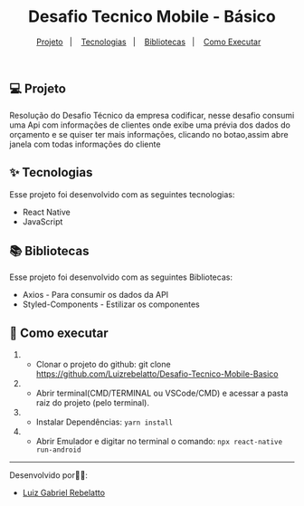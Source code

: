 

<h1 align="center">Desafio Tecnico Mobile - Básico</h1>

<p align="center">
  <a href="#-tecnologias">Projeto</a>&nbsp;&nbsp;&nbsp;|&nbsp;&nbsp;&nbsp;
  <a href="#-projeto">Tecnologias</a>&nbsp;&nbsp;&nbsp;|&nbsp;&nbsp;&nbsp;
  <a href="#-como-executar">Bibliotecas</a>&nbsp;&nbsp;&nbsp;|&nbsp;&nbsp;&nbsp;
  <a href="#-login-e-senha">Como Executar</a>&nbsp;&nbsp;&nbsp;
</p>

<br>

## 💻 Projeto

Resolução do Desafio Técnico da empresa codificar, nesse desafio consumi uma Api com informações de clientes onde exibe uma prévia dos dados do orçamento e se quiser ter mais informações, clicando no botao,assim abre janela com todas informações do cliente


## ✨ Tecnologias

Esse projeto foi desenvolvido com as seguintes tecnologias:

- React Native
- JavaScript

##  📚  Bibliotecas

Esse projeto foi desenvolvido com as seguintes Bibliotecas:

- Axios - Para consumir os dados da API
- Styled-Components - Estilizar os componentes


## 🚀 Como executar

1) - Clonar o projeto do github:
    git clone https://github.com/Luizrebelatto/Desafio-Tecnico-Mobile-Basico

2) - Abrir terminal(CMD/TERMINAL ou VSCode/CMD) e acessar a pasta raiz do projeto (pelo terminal).
    

3) - Instalar Dependências:
  `yarn install`


4) - Abrir Emulador e digitar no terminal o comando:
    `npx react-native run-android`
      
    
---

Desenvolvido por👋🏻:
- [Luiz Gabriel Rebelatto](https://www.linkedin.com/in/luiz-gabriel-rebelatto-bianchi-67097413b/)


